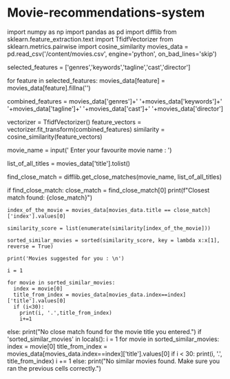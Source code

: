 # Movie-recommendations-system
import numpy as np
import pandas as pd
import difflib
from sklearn.feature_extraction.text import TfidfVectorizer
from sklearn.metrics.pairwise import cosine_similarity
movies_data = pd.read_csv('/content/movies.csv', engine='python', on_bad_lines='skip')

selected_features = ['genres','keywords','tagline','cast','director']

for feature in selected_features:
  movies_data[feature] = movies_data[feature].fillna('')

combined_features = movies_data['genres']+' '+movies_data['keywords']+' '+movies_data['tagline']+' '+movies_data['cast']+' '+movies_data['director']

vectorizer = TfidfVectorizer()
feature_vectors = vectorizer.fit_transform(combined_features)
similarity = cosine_similarity(feature_vectors)

movie_name = input(' Enter your favourite movie name : ')

list_of_all_titles = movies_data['title'].tolist()

find_close_match = difflib.get_close_matches(movie_name, list_of_all_titles)

if find_close_match:
    close_match = find_close_match[0]
    print(f"Closest match found: {close_match}")

    index_of_the_movie = movies_data[movies_data.title == close_match]['index'].values[0]

    similarity_score = list(enumerate(similarity[index_of_the_movie]))

    sorted_similar_movies = sorted(similarity_score, key = lambda x:x[1], reverse = True)

    print('Movies suggested for you : \n')

    i = 1

    for movie in sorted_similar_movies:
      index = movie[0]
      title_from_index = movies_data[movies_data.index==index]['title'].values[0]
      if (i<30):
        print(i, '.',title_from_index)
        i+=1
else:
    print("No close match found for the movie title you entered.")
    if 'sorted_similar_movies' in locals():
    i = 1
    for movie in sorted_similar_movies:
        index = movie[0]
        title_from_index = movies_data[movies_data.index==index]['title'].values[0]
        if i < 30:
            print(i, '.', title_from_index)
            i += 1
else:
    print("No similar movies found. Make sure you ran the previous cells correctly.")
